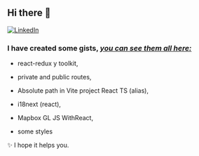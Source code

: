 ## Hi there 👋

<a href="https://www.linkedin.com/in/luciaaldanacastillo" target="_blank"><img alt="LinkedIn" src="https://img.shields.io/badge/linkedin-%230077B5.svg?&style=for-the-badge&logo=linkedin&logoColor=white" /></a>

### I have created some gists, [_you can see them all here:_](https://gist.github.com/luciaaldana)

- react-redux y toolkit, 

- private and public routes,

- Absolute path in Vite project React TS (alias), 

- i18next (react),

- Mapbox GL JS WithReact,

- some styles

✨ I hope it helps you.

<!--
**luciaaldana/luciaaldana** is a ✨ _special_ ✨ repository because its `README.md` (this file) appears on your GitHub profile.

Here are some ideas to get you started:

- 🔭 I’m currently working on ...
- 🌱 I’m currently learning ...
- 👯 I’m looking to collaborate on ...
- 🤔 I’m looking for help with ...
- 💬 Ask me about ...
- 📫 How to reach me: ...
- 😄 Pronouns: ...
- ⚡ Fun fact: ...
-->
